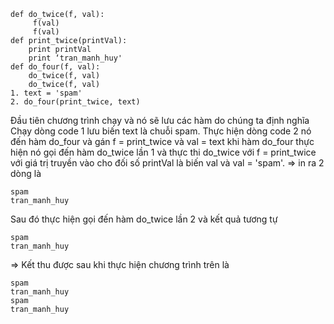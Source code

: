 ```
def do_twice(f, val):
     f(val)
     f(val)
def print_twice(printVal):
    print printVal
    print ‘tran_manh_huy'
def do_four(f, val):
    do_twice(f, val)
    do_twice(f, val)
1. text = 'spam'
2. do_four(print_twice, text)
```
Đầu tiên chương trình chạy và nó sẽ lưu các hàm do chúng ta định nghĩa
Chạy dòng code 1 lưu biến text là chuỗi spam.
Thực hiện dòng code 2 nó đến hàm do_four và gán f = print_twice và val = text
khi hàm do_four thực hiện nó gọi đến hàm do_twice lần 1 và thực thi do_twice với f = print_twice với giá trị truyền vào cho đối số printVal là biến val 
và val = 'spam'. => in ra 2 dòng là
```
spam
tran_manh_huy
```
Sau đó thực hiện gọi đến hàm do_twice lần 2 và kết quả tương tự
```
spam
tran_manh_huy
```
=> Kết thu được sau khi thực hiện chương trình trên là 
```
spam
tran_manh_huy
spam
tran_manh_huy
```
